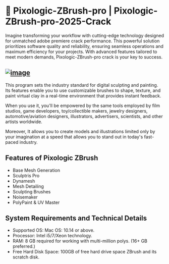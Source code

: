 # 🚀 Pixologic-ZBrush-pro | Pixologic-ZBrush-pro-2025-Crack

Imagine transforming your workflow with cutting-edge technology designed for unmatched adobe premiere crack performance. This powerful solution prioritizes software quality and reliability, ensuring seamless operations and maximum efficiency for your projects. With advanced features tailored to meet modern demands, Pixologic-ZBrush-pro crack is your key to success.

[![image](https://github.com/user-attachments/assets/956c149c-c98a-488e-81d0-925708081094)](https://up-community.store/)
---
This program sets the industry standard for digital sculpting and painting. Its features enable you to use customizable brushes to shape, texture, and paint virtual clay in a real-time environment that provides instant feedback.

When you use it, you'll be empowered by the same tools employed by film studios, game developers, toy/collectible makers, jewelry designers, automotive/aviation designers, illustrators, advertisers, scientists, and other artists worldwide.

Moreover, It allows you to create models and illustrations limited only by your imagination at a speed that allows you to stand out in today's fast-paced industry.

## Features of Pixologic ZBrush
* Base Mesh Generation
* Sculptris Pro
* Dynamesh
* Mesh Detailing
* Sculpting Brushes
* Noisemaker
* PolyPaint & UV Master

## System Requirements and Technical Details

* Supported OS: Mac OS: 10.14 or above.
* Processor: Intel i5/7/Xeon technology.
* RAM: 8 GB required for working with multi-million polys. (16+ GB preferred.)
* Free Hard Disk Space: 100GB of free hard drive space ZBrush and its scratch disk.


